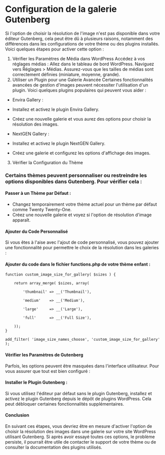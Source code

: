 # Configuration de la galerie Gutenberg

Si l'option de choisir la résolution de l'image n'est pas disponible dans votre éditeur Gutenberg, cela peut être dû à plusieurs raisons, notamment des différences dans les configurations de votre thème ou des plugins installés. Voici quelques étapes pour activer cette option :

1. Vérifier les Paramètres de Média dans WordPress
Accédez à vos réglages médias :
Allez dans le tableau de bord WordPress.
Naviguez vers Réglages > Médias.
Assurez-vous que les tailles de médias sont correctement définies (miniature, moyenne, grande).
2. Utiliser un Plugin pour une Galerie Avancée
Certaines fonctionnalités avancées de gestion d'images peuvent nécessiter l'utilisation d'un plugin. Voici quelques plugins populaires qui peuvent vous aider :

- Envira Gallery :
 - Installez et activez le plugin Envira Gallery.
 - Créez une nouvelle galerie et vous aurez des options pour choisir la résolution des images.

- NextGEN Gallery :
 - Installez et activez le plugin NextGEN Gallery.
 - Créez une galerie et configurez les options d'affichage des images.
 3. Vérifier la Configuration du Thème

### Certains thèmes peuvent personnaliser ou restreindre les options disponibles dans Gutenberg. Pour vérifier cela :

#### Passer à un Thème par Défaut :
- Changez temporairement votre thème actuel pour un thème par défaut comme Twenty Twenty-One.
- Créez une nouvelle galerie et voyez si l'option de résolution d'image apparaît.

#### Ajouter du Code Personnalisé
Si vous êtes à l'aise avec l'ajout de code personnalisé, vous pouvez ajouter une fonctionnalité pour permettre le choix de la résolution dans les galeries :

#### Ajouter du code dans le fichier functions.php de votre thème enfant :

```
function custom_image_size_for_gallery( $sizes ) {

    return array_merge( $sizes, array(

        'thumbnail' => __('Thumbnail'),

        'medium'    => __('Medium'),

        'large'     => __('Large'),

        'full'      => __('Full Size'),

    ));
}

add_filter( 'image_size_names_choose', 'custom_image_size_for_gallery' );
```

#### Vérifier les Paramètres de Gutenberg
Parfois, les options peuvent être masquées dans l'interface utilisateur. Pour vous assurer que tout est bien configuré :

#### Installer le Plugin Gutenberg :
Si vous utilisez l'éditeur par défaut sans le plugin Gutenberg, installez et activez le plugin Gutenberg depuis le dépôt de plugins WordPress.
Cela peut débloquer certaines fonctionnalités supplémentaires.

#### Conclusion
En suivant ces étapes, vous devriez être en mesure d'activer l'option de choisir la résolution des images dans une galerie sur votre site WordPress utilisant Gutenberg. Si après avoir essayé toutes ces options, le problème persiste, il pourrait être utile de contacter le support de votre thème ou de consulter la documentation des plugins utilisés.
